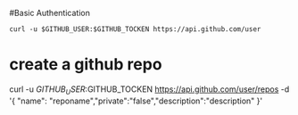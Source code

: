 #Basic Authentication
```
curl -u $GITHUB_USER:$GITHUB_TOCKEN https://api.github.com/user

```
# create a github repo
curl -u $GITHUB_USER:$GITHUB_TOCKEN https://api.github.com/user/repos -d '{ "name": "reponame","private":"false","description":"description" }'

